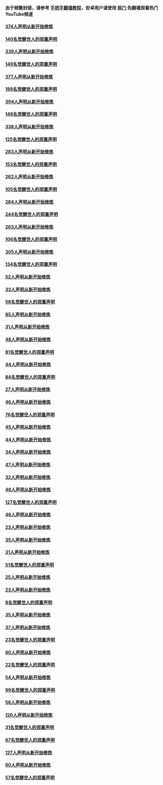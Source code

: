 #### 由于频繁封锁，请参考 [手把手翻墙教程](https://github.com/gfw-breaker/guides/wiki/)，安卓用户请使用 [网门](https://github.com/gfw-breaker/nogfw/blob/master/dl.md?t=05231301) 免翻墙观看热门YouTube频道 

#### [374人声明从新开始修炼](../pages/91/425811.md?t=05231301) 

#### [140名觉醒世人的郑重声明](../pages/91/425810.md?t=05231301) 

#### [339人声明从新开始修炼](../pages/91/425690.md?t=05231301) 

#### [149名觉醒世人的郑重声明](../pages/91/425689.md?t=05231301) 

#### [377人声明从新开始修炼](../pages/91/424867.md?t=05231301) 

#### [188名觉醒世人的郑重声明](../pages/91/424866.md?t=05231301) 

#### [394人声明从新开始修炼](../pages/91/423914.md?t=05231301) 

#### [148名觉醒世人的郑重声明](../pages/91/423913.md?t=05231301) 

#### [338人声明从新开始修炼](../pages/91/423540.md?t=05231301) 

#### [125名觉醒世人的郑重声明](../pages/91/423539.md?t=05231301) 

#### [283人声明从新开始修炼](../pages/91/423296.md?t=05231301) 

#### [153名觉醒世人的郑重声明](../pages/91/423295.md?t=05231301) 

#### [262人声明从新开始修炼](../pages/91/423004.md?t=05231301) 

#### [105名觉醒世人的郑重声明](../pages/91/423003.md?t=05231301) 

#### [284人声明从新开始修炼](../pages/91/422707.md?t=05231301) 

#### [244名觉醒世人的郑重声明](../pages/91/422706.md?t=05231301) 

#### [263人声明从新开始修炼](../pages/91/422553.md?t=05231301) 

#### [106名觉醒世人的郑重声明](../pages/91/422552.md?t=05231301) 

#### [305人声明从新开始修炼](../pages/91/422153.md?t=05231301) 

#### [134名觉醒世人的郑重声明](../pages/91/422152.md?t=05231301) 

#### [52人声明从新开始修炼](../pages/91/421846.md?t=05231301) 

#### [33人声明从新开始修炼](../pages/91/421804.md?t=05231301) 

#### [58名觉醒世人的郑重声明](../pages/91/421845.md?t=05231301) 

#### [85人声明从新开始修炼](../pages/91/421769.md?t=05231301) 

#### [31人声明从新开始修炼](../pages/91/421763.md?t=05231301) 

#### [48人声明从新开始修炼](../pages/91/421605.md?t=05231301) 

#### [81名觉醒世人的郑重声明](../pages/91/421656.md?t=05231301) 

#### [44人声明从新开始修炼](../pages/91/421544.md?t=05231301) 

#### [84名觉醒世人的郑重声明](../pages/91/421543.md?t=05231301) 

#### [27人声明从新开始修炼](../pages/91/421465.md?t=05231301) 

#### [46人声明从新开始修炼](../pages/91/421454.md?t=05231301) 

#### [76名觉醒世人的郑重声明](../pages/91/421453.md?t=05231301) 

#### [45人声明从新开始修炼](../pages/91/421452.md?t=05231301) 

#### [44人声明从新开始修炼](../pages/91/421422.md?t=05231301) 

#### [34人声明从新开始修炼](../pages/91/421322.md?t=05231301) 

#### [47人声明从新开始修炼](../pages/91/421264.md?t=05231301) 

#### [32人声明从新开始修炼](../pages/91/421225.md?t=05231301) 

#### [48人声明从新开始修炼](../pages/91/421202.md?t=05231301) 

#### [127名觉醒世人的郑重声明](../pages/91/421224.md?t=05231301) 

#### [46人声明从新开始修炼](../pages/91/421203.md?t=05231301) 

#### [23人声明从新开始修炼](../pages/91/421138.md?t=05231301) 

#### [35人声明从新开始修炼](../pages/91/421122.md?t=05231301) 

#### [31人声明从新开始修炼](../pages/91/421081.md?t=05231301) 

#### [51名觉醒世人的郑重声明](../pages/91/421080.md?t=05231301) 

#### [25人声明从新开始修炼](../pages/91/421020.md?t=05231301) 

#### [23人声明从新开始修炼](../pages/91/420884.md?t=05231301) 

#### [8名觉醒世人的郑重声明](../pages/91/420883.md?t=05231301) 

#### [35人声明从新开始修炼](../pages/91/420809.md?t=05231301) 

#### [37人声明从新开始修炼](../pages/91/420766.md?t=05231301) 

#### [23名觉醒世人的郑重声明](../pages/91/420765.md?t=05231301) 

#### [60人声明从新开始修炼](../pages/91/420727.md?t=05231301) 

#### [22名觉醒世人的郑重声明](../pages/91/420726.md?t=05231301) 

#### [54人声明从新开始修炼](../pages/91/420529.md?t=05231301) 

#### [99名觉醒世人的郑重声明](../pages/91/420528.md?t=05231301) 

#### [58人声明从新开始修炼](../pages/91/420198.md?t=05231301) 

#### [120人声明从新开始修炼](../pages/91/420141.md?t=05231301) 

#### [31名觉醒世人的郑重声明](../pages/91/420197.md?t=05231301) 

#### [67名觉醒世人的郑重声明](../pages/91/420140.md?t=05231301) 

#### [127人声明从新开始修炼](../pages/91/420082.md?t=05231301) 

#### [60人声明从新开始修炼](../pages/91/420081.md?t=05231301) 

#### [57名觉醒世人的郑重声明](../pages/91/420080.md?t=05231301) 

